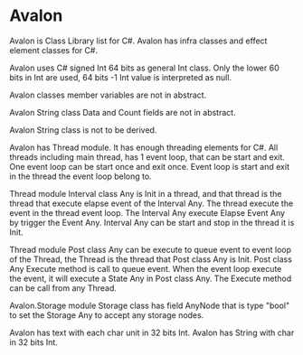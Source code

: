 # Avalon

Avalon is Class Library list for C#.
Avalon has infra classes and effect element classes for C#.

Avalon uses C# signed Int 64 bits as general Int class. Only the lower 60 bits in Int are used, 64 bits -1 Int value is interpreted as null.

Avalon classes member variables are not in abstract.

Avalon String class Data and Count fields are not in abstract.

Avalon String class is not to be derived.

Avalon has Thread module. It has enough threading elements for C#.
All threads including main thread, has 1 event loop, that can be start and exit.
One event loop can be start once and exit once.
Event loop is start and exit in the thread the event loop belong to.

Thread module Interval class Any is Init in a thread, and that thread is the thread that execute elapse event of the Interval Any.
The thread execute the event in the thread event loop.
The Interval Any execute Elapse Event Any by trigger the Event Any.
Interval Any can be start and stop in the thread it is Init.

Thread module Post class Any can be execute to queue event to event loop of the Thread, 
the Thread is the thread that Post class Any is Init.
Post class Any Execute method is call to queue event. When the event loop execute the event, it will execute a State Any in Post class Any.
The Execute method can be call from any Thread.

Avalon.Storage module Storage class has field AnyNode that is type "bool" to set the Storage Any to accept any storage nodes.

Avalon has text with each char unit in 32 bits Int. Avalon has String with char in 32 bits Int.